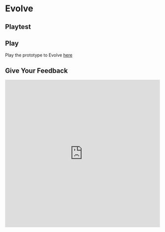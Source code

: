 # Evolve
## Playtest

## Play
Play the prototype to Evolve [here](https://mm20uw.github.io/IASC-1P04/prototype/TwineGamePrototype.html)

## Give Your Feedback
<iframe width="640px" height= "480px" src= "https://forms.office.com/Pages/ResponsePage.aspx?id=FRGudvwe8kqlNuKyRDrxoLf1EZ6pI5NDqMI5BECuSutUN0Q0VjNGWjIxV1ZTTjVTTkxNV0JUVFhTSy4u&embed=true" frameborder= "0" marginwidth= "0" marginheight= "0" style= "border: none; max-width:100%; max-height:100vh" allowfullscreen webkitallowfullscreen mozallowfullscreen msallowfullscreen> </iframe>
